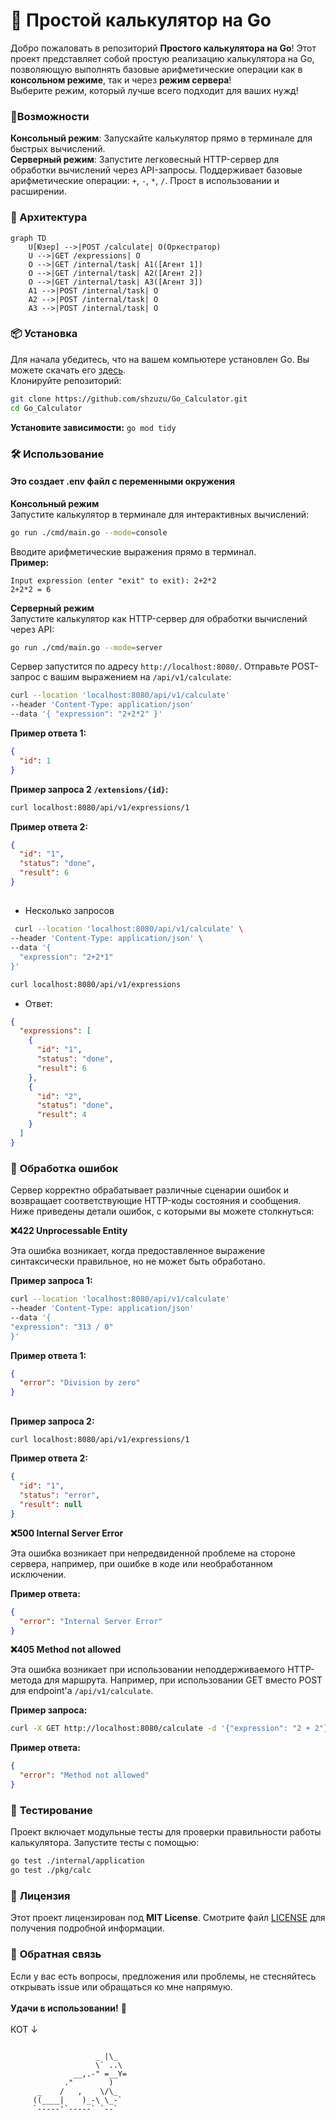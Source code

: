 # 🧮 **Простой калькулятор на Go**

Добро пожаловать в репозиторий **Простого калькулятора на Go**! Этот проект представляет собой простую реализацию калькулятора на Go, позволяющую выполнять базовые арифметические операции как в **консольном режиме**, так и через **режим сервера**!\
Выберите режим, который лучше всего подходит для ваших нужд!

### 🚀Возможности

**Консольный режим**: Запускайте калькулятор прямо в терминале для быстрых вычислений.\
**Серверный режим**: Запустите легковесный HTTP-сервер для обработки вычислений через API-запросы. Поддерживает базовые арифметические операции: `+`, `-`, `*`, `/`. Прост в использовании и расширении.

### 🧱 Архитектура

```mermaid
graph TD
    U[Юзер] -->|POST /calculate| O(Оркестратор)
    U -->|GET /expressions| O
    O -->|GET /internal/task| A1([Агент 1])
    O -->|GET /internal/task| A2([Агент 2])
    O -->|GET /internal/task| A3([Агент 3])
    A1 -->|POST /internal/task| O
    A2 -->|POST /internal/task| O
    A3 -->|POST /internal/task| O
```

### 📦 **Установка**

Для начала убедитесь, что на вашем компьютере установлен Go. Вы можете скачать его [здесь](https://golang.org/dl/).\
Клонируйте репозиторий:

```bash
git clone https://github.com/shzuzu/Go_Calculator.git
cd Go_Calculator
```

**Установите зависимости:**
`go mod tidy`

### 🛠️ **Использование**

#### Это создает .env файл c переменными окружения

**Консольный режим**\
Запустите калькулятор в терминале для интерактивных вычислений:

```bash
go run ./cmd/main.go --mode=console
```

Вводите арифметические выражения прямо в терминал.\
**Пример:**

```
Input expression (enter "exit" to exit): 2+2*2
2+2*2 = 6
```

**Серверный режим**\
Запустите калькулятор как HTTP-сервер для обработки вычислений через API:

```bash
go run ./cmd/main.go --mode=server
```

Сервер запустится по адресу `http://localhost:8080/`. Отправьте POST-запрос с вашим выражением на `/api/v1/calculate`:

```bash
curl --location 'localhost:8080/api/v1/calculate'
--header 'Content-Type: application/json'
--data '{ "expression": "2+2*2" }'
```

**Пример ответа 1:**

```json
{
  "id": 1
}
```

**Пример запроса 2 `/extensions/{id}`:**

```bash
curl localhost:8080/api/v1/expressions/1
```

**Пример ответа 2:**

```json
{
  "id": "1",
  "status": "done",
  "result": 6
}
```

##

- Несколько запросов

```bash
 curl --location 'localhost:8080/api/v1/calculate' \
--header 'Content-Type: application/json' \
--data '{
  "expression": "2+2*1"
}'
```

```bash
curl localhost:8080/api/v1/expressions
```

- Ответ:

```json
{
  "expressions": [
    {
      "id": "1",
      "status": "done",
      "result": 6
    },
    {
      "id": "2",
      "status": "done",
      "result": 4
    }
  ]
}
```

### 🚨 **Обработка ошибок**

Сервер корректно обрабатывает различные сценарии ошибок и возвращает соответствующие HTTP-коды состояния и сообщения. Ниже приведены детали ошибок, с которыми вы можете столкнуться:

**❌422 Unprocessable Entity**

Эта ошибка возникает, когда предоставленное выражение синтаксически правильное, но не может быть обработано.

**Пример запроса 1:**

```bash
curl --location 'localhost:8080/api/v1/calculate'
--header 'Content-Type: application/json'
--data '{
"expression": "313 / 0"
}'
```

**Пример ответа 1:**

```json
{
  "error": "Division by zero"
}
```

##

**Пример запроса 2:**

```bash
curl localhost:8080/api/v1/expressions/1
```

**Пример ответа 2:**

```json
{
  "id": "1",
  "status": "error",
  "result": null
}
```

**❌500 Internal Server Error**

Эта ошибка возникает при непредвиденной проблеме на стороне сервера, например, при ошибке в коде или необработанном исключении.

**Пример ответа:**

```json
{
  "error": "Internal Server Error"
}
```

**❌405 Method not allowed**

Эта ошибка возникает при использовании неподдерживаемого HTTP-метода для маршрута. Например, при использовании GET вместо POST для endpoint'a `/api/v1/calculate`.

**Пример запроса:**

```bash
curl -X GET http://localhost:8080/calculate -d '{"expression": "2 + 2"}'
```

**Пример ответа:**

```json
{
  "error": "Method not allowed"
}
```

### 🧪 **Тестирование**

Проект включает модульные тесты для проверки правильности работы калькулятора. Запустите тесты с помощью:

```bash
go test ./internal/application
go test ./pkg/calc
```

### 📜 **Лицензия**

Этот проект лицензирован под **MIT License**. Смотрите файл [LICENSE](./LICENSE) для получения подробной информации.

### 💬 **Обратная связь**

Если у вас есть вопросы, предложения или проблемы, не стесняйтесь открывать issue или обращаться ко мне напрямую.
\
\
**Удачи в использовании!** 🎉
\
\
КОТ ↓

```

                   _ |\_
                   \` ..\
              __,.-" =__Y=
            ."        )
      _    /   ,    \/\_
     ((____|    )_-\ \_-`
     `-----'`-----` `--`

```
